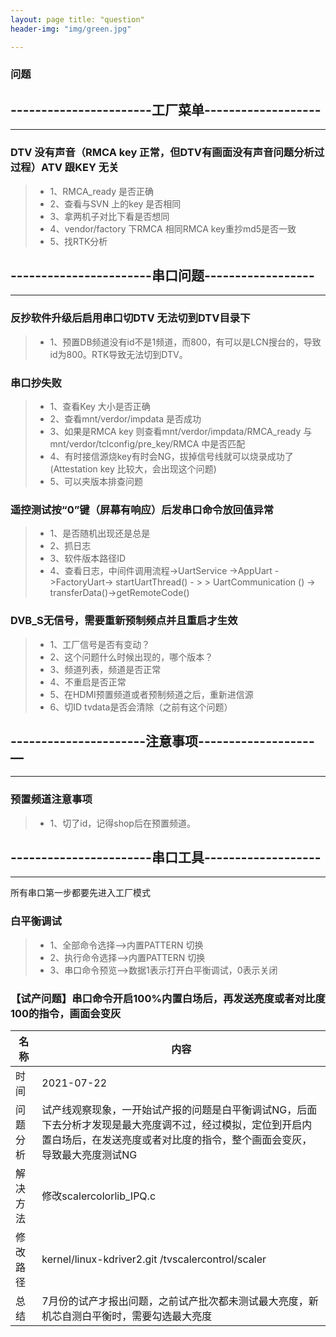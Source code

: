 ```yaml
---
layout: page title: "question"
header-img: "img/green.jpg"

---
```


### 问题

## -----------------------工厂菜单-------------------
***

### DTV 没有声音（RMCA key 正常，但DTV有画面没有声音问题分析过过程）ATV 跟KEY 无关
> * 1、RMCA_ready 是否正确
> * 2、查看与SVN 上的key 是否相同
> * 3、拿两机子对比下看是否想同
> * 4、vendor/factory 下RMCA 相同RMCA key重抄md5是否一致
> * 5、找RTK分析

## -----------------------串口问题------------------
***

### 反抄软件升级后启用串口切DTV 无法切到DTV目录下
> * 1、预置DB频道没有id不是1频道，而800，有可以是LCN搜台的，导致id为800。RTK导致无法切到DTV。

### 串口抄失败
> * 1、查看Key 大小是否正确
> * 2、查看mnt/verdor/impdata 是否成功
> * 3、如果是RMCA key 则查看mnt/verdor/impdata/RMCA_ready 与mnt/verdor/tclconfig/pre_key/RMCA 中是否匹配
> * 4、有时接信源烧key有时会NG，拔掉信号线就可以烧录成功了(Attestation key 比较大，会出现这个问题)
> * 5、可以夹版本排查问题

### 遥控测试按“0”键（屏幕有响应）后发串口命令放回值异常
> * 1、是否随机出现还是总是
> * 2、抓日志
> * 3、软件版本路径ID
> * 4、查看日志，中间件调用流程->UartService ->AppUart ->FactoryUart-> startUartThread() - >
    > UartCommunication () -> transferData()->getRemoteCode()

### DVB_S无信号，需要重新预制频点并且重启才生效
> * 1、工厂信号是否有变动？
> * 2、这个问题什么时候出现的，哪个版本？
> * 3、频道列表，频道是否正常
> * 4、不重启是否正常
> * 5、在HDMI预置频道或者预制频道之后，重新进信源
> * 6、切ID tvdata是否会清除（之前有这个问题）



## ----------------------注意事项-------------------—
***

### 预置频道注意事项
> * 1、切了id，记得shop后在预置频道。

## -----------------------串口工具-------------------

***
所有串口第一步都要先进入工厂模式
### 白平衡调试
> * 1、全部命令选择——>内置PATTERN 切换
> * 2、执行命令选择——>内置PATTERN 切换
> * 3、串口命令预览——>数据1表示打开白平衡调试，0表示关闭

### 【试产问题】串口命令开启100%内置白场后，再发送亮度或者对比度100的指令，画面会变灰


| 名称          | 内容        | 
| ------------  | ------------- | 
| 时间           | 2021-07-22    | 
| 问题分析       | 试产线观察现象，一开始试产报的问题是白平衡调试NG，后面下去分析才发现是最大亮度调不过，经过模拟，定位到开启内置白场后，在发送亮度或者对比度的指令，整个画面会变灰，导致最大亮度测试NG    | 
| 解决方法       | 修改scalercolorlib_IPQ.c         | 
| 修改路径       | kernel/linux-kdriver2.git /tvscalercontrol/scaler         | 
| 总结          | 7月份的试产才报出问题，之前试产批次都未测试最大亮度，新机芯自测白平衡时，需要勾选最大亮度          | 
